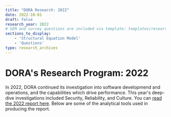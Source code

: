 ```yaml
---
title: "DORA Research: 2022"
date: 2022-10-01
draft: false
research_year: 2022
# SEM and survey questions are included via template: templates/research_archives/single.html, if specified in front matter. The data for survey questions can be found at data/survey_questions.json
sections_to_display:
    - 'Structural Equation Model'
    - 'Questions'
type: research_archives
---
```


# DORA's Research Program: 2022
In 2022, DORA continued its investigation into software developmend and operations, and the capabilities which drive performance. This year's deep-dive investigations included Security, Reliability, and Culture. You can [read the 2022 report here](https://bit.ly/dora-sodr). Below are some of the analytical tools used in producing the report.

